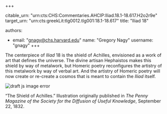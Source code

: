 +++


citable_urn: "urn:cts:CHS:Commentaries.AHCIP:Iliad.18.1-18.617.H2o2r9e"
target_urn: "urn:cts:greekLit:tlg0012.tlg001:18.1-18.617"
title: "Iliad 18"

authors:
- email: "gnagy@chs.harvard.edu"
  name: "Gregory Nagy"
  username: "gnagy"
+++

<p>The centerpiece of <em>Iliad</em> 18 is the shield of Achilles, envisioned as a work of art that defines the universe. The divine artisan Hephaistos makes this shield by way of metalwork, but Homeric poetry reconfigures the artistry of this metalwork by way of verbal art. And the artistry of Homeric poetry will now create or re-create a cosmos that is meant to contain the <em>Iliad</em> itself.</p><p></p><span><img src="https://classical-inquiries.chs.harvard.edu/wp-content/uploads/2016/11/Shield_of_Achilles.jpg" alt="draft js image error"/></span><p>“The Shield of Achilles.” Illustration originally published in <em>The Penny Magazine of the Society for the Diffusion of Useful Knowledge</em>, September 22, 1832.</p>